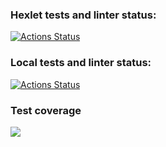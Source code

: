 ### Hexlet tests and linter status:
[![Actions Status](https://github.com/DaniilAliev/frontend-project-46/workflows/hexlet-check/badge.svg)](https://github.com/DaniilAliev/frontend-project-46/actions)

### Local tests and linter status:
[![Actions Status](https://github.com/DaniilAliev/frontend-project-46/workflows/.github/workflows/main.yml/badge.svg)](https://github.com/DaniilAliev/frontend-project-46/actions)

### Test coverage
<a href="https://codeclimate.com/github/DaniilAliev/frontend-project-46/test_coverage"><img src="https://api.codeclimate.com/v1/badges/043f2dee95189c3cf859/test_coverage" /></a>